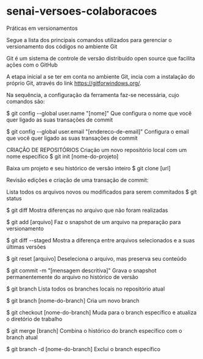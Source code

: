 # senai-versoes-colaboracoes
Práticas em versionamentos

Segue a lista dos principais comandos utilizados para gerenciar o versionamento dos códigos no ambiente Git

Git é um sistema de controle de versão distribuído open source que facilita ações com o GitHub

A etapa inicial a se ter em conta no ambiente Git, incia com a instalação do próprio Git, através do link <https://gitforwindows.org/>.

Na sequência, a configuração da ferramenta faz-se necessária, cujo comandos são:

$ git config --global user.name "[nome]" 
Que configura o nome que você quer ligado as suas transações de
commit

$ git config --global user.email "[endereco-de-email]"
Configura o email que você quer ligado as suas transações de commit

CRIAÇÃO DE REPOSITÓRIOS
Criação um novo repositório local com um nome específico
$ git init [nome-do-projeto]

Baixa um projeto e seu histórico de versão inteiro
$ git clone [url]

Revisão edições e criação de uma transação de commit:

Lista todos os arquivos novos ou modificados para serem commitados
$ git status

$ git diff
Mostra diferenças no arquivo que não foram realizadas

$ git add [arquivo]
Faz o snapshot de um arquivo na preparação para versionamento

$ git diff --staged
Mostra a diferença entre arquivos selecionados e a suas últimas
versões

$ git reset [arquivo]
Deseleciona o arquivo, mas preserva seu conteúdo

$ git commit -m "[mensagem descritiva]"
Grava o snapshot permanentemente do arquivo no histórico de versão


$ git branch
Lista todos os branches locais no repositório atual

$ git branch [nome-do-branch]
Cria um novo branch

$ git checkout [nome-do-branch]
Muda para o branch específico e atualiza o diretório de trabalho

$ git merge [branch]
Combina o histórico do branch específico com o branch atual

$ git branch -d [nome-do-branch]
Exclui o branch específico



